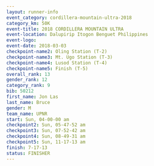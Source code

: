 ```yaml
---
layout: runner-info 
event_category: cordillera-mountain-ultra-2018 
category_km: 50K 
event-title: 2018 CORDILLERA MOUNTAIN ULTRA 
event-location: Dalupirip Itogon Benguet Philippines 
event-logo: 
event-date: 2018-03-03 
checkpoint-name2: Oling Station (T-2) 
checkpoint-name3: Mt. Ugo Station (T-3) 
checkpoint-name4: Lusod Station (T-4) 
checkpoint-name5: Finish (T-5) 
overall_rank: 13
gender_rank: 12
category_rank: 9
bib: 50212
first_name: Jon Las
last_name: Bruce
gender: M
team_name: UPNR
start: Sun, 04-00-00 am
checkpoint2: Sun, 05-47-52 am
checkpoint3: Sun, 07-52-42 am
checkpoint4: Sun, 08-49-31 am
checkpoint5: Sun, 11-17-13 am
finish: 7-17-13
status: FINISHER
---
```

